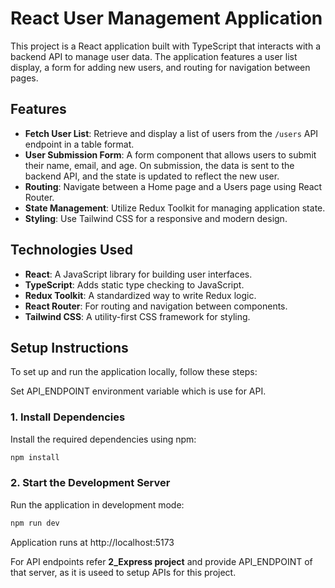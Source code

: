 # React User Management Application

This project is a React application built with TypeScript that interacts with a backend API to manage user data. The application features a user list display, a form for adding new users, and routing for navigation between pages.

## Features

- **Fetch User List**: Retrieve and display a list of users from the `/users` API endpoint in a table format.
- **User Submission Form**: A form component that allows users to submit their name, email, and age. On submission, the data is sent to the backend API, and the state is updated to reflect the new user.
- **Routing**: Navigate between a Home page and a Users page using React Router.
- **State Management**: Utilize Redux Toolkit for managing application state.
- **Styling**: Use Tailwind CSS for a responsive and modern design.

## Technologies Used

- **React**: A JavaScript library for building user interfaces.
- **TypeScript**: Adds static type checking to JavaScript.
- **Redux Toolkit**: A standardized way to write Redux logic.
- **React Router**: For routing and navigation between components.
- **Tailwind CSS**: A utility-first CSS framework for styling.

## Setup Instructions

To set up and run the application locally, follow these steps:

Set API_ENDPOINT environment variable which is use for API.

### 1. Install Dependencies

Install the required dependencies using npm:

```bash
npm install
```

### 2. Start the Development Server

Run the application in development mode:

```bash
npm run dev
```

Application runs at http://localhost:5173

For API endpoints refer **2_Express project** and provide API_ENDPOINT of that server, as it is useed to setup APIs for this project.